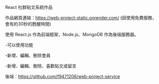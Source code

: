 React 社群貼文系統作品 

作品網頁連結：https://web-project-static.onrender.com/
(因使用免費服務，會有約30秒的甦醒時間)

使用 React.js 作為前端框架，Node.js、MongoDB 作為後端服務器。

-可以使用功能

-新增、編輯、刪除會員

-新增、編輯、刪除、喜歡貼文或留言


後端：https://github.com/f9471206/web-project-service
